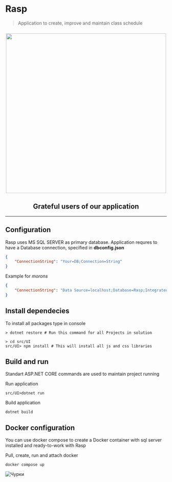 # Rasp
> Application to create, improve and maintain class schedule 

<p align=center>
    <img src="https://media.discordapp.net/attachments/490986273968881680/1086026627848339456/image.png" alText="Довольные_пользователи" width="500px" style="margin-top: 10px;">    
</p>
<h2 align=center>
Grateful users of our application
</h2>

-----

## Configuration
Rasp uses MS SQL SERVER as primary database. Application requres to have a Database connection, specified in **dbconfig.json**
```json
{
    "ConnectionString": "Your=DB;Connection=String"
}
```
Example for *morons*
```json
{
    "ConnectionString": "Data Source=localhost;Database=Rasp;Integrated Security=true;"
}
```

## Install dependecies
To install all packages type in console
```console
> dotnet restore # Run this command for all Projects in solution

> cd src/UI
src/UI> npm install # This will install all js and css libraries 
```

## Build and run
Standart ASP.NET CORE commands are used to maintain project running

Run application

```console
src/UI>dotnet run
```

Build application

```console
dotnet build
```

## Docker configuration
You can use docker compose to create a Docker container with sql server installed and ready-to-work with Rasp

Pull, create, run and attach docker
```console
docker compose up
```
![Чурки](http://ii.yakuji.moe/b/src/1592057938362.png)
